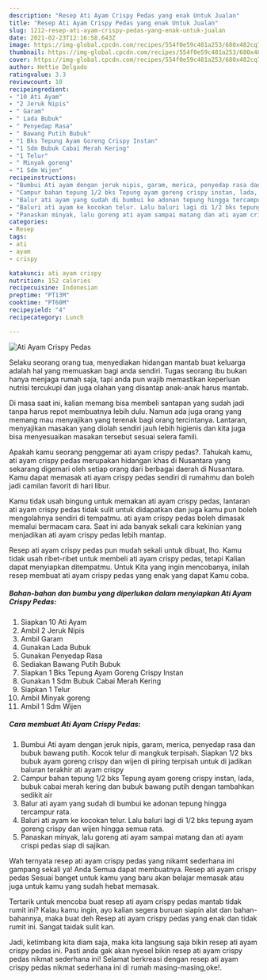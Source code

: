 ```yaml
---
description: "Resep Ati Ayam Crispy Pedas yang enak Untuk Jualan"
title: "Resep Ati Ayam Crispy Pedas yang enak Untuk Jualan"
slug: 1212-resep-ati-ayam-crispy-pedas-yang-enak-untuk-jualan
date: 2021-02-23T12:16:58.643Z
image: https://img-global.cpcdn.com/recipes/554f0e59c481a253/680x482cq70/ati-ayam-crispy-pedas-foto-resep-utama.jpg
thumbnail: https://img-global.cpcdn.com/recipes/554f0e59c481a253/680x482cq70/ati-ayam-crispy-pedas-foto-resep-utama.jpg
cover: https://img-global.cpcdn.com/recipes/554f0e59c481a253/680x482cq70/ati-ayam-crispy-pedas-foto-resep-utama.jpg
author: Hettie Delgado
ratingvalue: 3.3
reviewcount: 10
recipeingredient:
- "10 Ati Ayam"
- "2 Jeruk Nipis"
- " Garam"
- " Lada Bubuk"
- " Penyedap Rasa"
- " Bawang Putih Bubuk"
- "1 Bks Tepung Ayam Goreng Crispy Instan"
- "1 Sdm Bubuk Cabai Merah Kering"
- "1 Telur"
- " Minyak goreng"
- "1 Sdm Wijen"
recipeinstructions:
- "Bumbui Ati ayam dengan jeruk nipis, garam, merica, penyedap rasa dan bubuk bawang putih. Kocok telur di mangkuk terpisah. Siapkan 1/2 bks bubuk ayam goreng crispy dan wijen di piring terpisah untuk di jadikan baluran terakhir ati ayam crispy"
- "Campur bahan tepung 1/2 bks Tepung ayam goreng crispy instan, lada, bubuk cabai merah kering dan bubuk bawang putih dengan tambahkan sedikit air"
- "Balur ati ayam yang sudah di bumbui ke adonan tepung hingga tercampur rata."
- "Baluri ati ayam ke kocokan telur. Lalu baluri lagi di 1/2 bks tepung ayam goreng crispy dan wijen hingga semua rata."
- "Panaskan minyak, lalu goreng ati ayam sampai matang dan ati ayam crispi pedas siap di sajikan."
categories:
- Resep
tags:
- ati
- ayam
- crispy

katakunci: ati ayam crispy 
nutrition: 152 calories
recipecuisine: Indonesian
preptime: "PT13M"
cooktime: "PT60M"
recipeyield: "4"
recipecategory: Lunch

---
```



![Ati Ayam Crispy Pedas](https://img-global.cpcdn.com/recipes/554f0e59c481a253/680x482cq70/ati-ayam-crispy-pedas-foto-resep-utama.jpg)

Selaku seorang orang tua, menyediakan hidangan mantab buat keluarga adalah hal yang memuaskan bagi anda sendiri. Tugas seorang ibu bukan hanya menjaga rumah saja, tapi anda pun wajib memastikan keperluan nutrisi tercukupi dan juga olahan yang disantap anak-anak harus mantab.

Di masa  saat ini, kalian memang bisa membeli santapan yang sudah jadi tanpa harus repot membuatnya lebih dulu. Namun ada juga orang yang memang mau menyajikan yang terenak bagi orang tercintanya. Lantaran, menyajikan masakan yang diolah sendiri jauh lebih higienis dan kita juga bisa menyesuaikan masakan tersebut sesuai selera famili. 



Apakah kamu seorang penggemar ati ayam crispy pedas?. Tahukah kamu, ati ayam crispy pedas merupakan hidangan khas di Nusantara yang sekarang digemari oleh setiap orang dari berbagai daerah di Nusantara. Kamu dapat memasak ati ayam crispy pedas sendiri di rumahmu dan boleh jadi camilan favorit di hari libur.

Kamu tidak usah bingung untuk memakan ati ayam crispy pedas, lantaran ati ayam crispy pedas tidak sulit untuk didapatkan dan juga kamu pun boleh mengolahnya sendiri di tempatmu. ati ayam crispy pedas boleh dimasak memalui bermacam cara. Saat ini ada banyak sekali cara kekinian yang menjadikan ati ayam crispy pedas lebih mantap.

Resep ati ayam crispy pedas pun mudah sekali untuk dibuat, lho. Kamu tidak usah ribet-ribet untuk membeli ati ayam crispy pedas, tetapi Kalian dapat menyiapkan ditempatmu. Untuk Kita yang ingin mencobanya, inilah resep membuat ati ayam crispy pedas yang enak yang dapat Kamu coba.

<!--inarticleads1-->

##### Bahan-bahan dan bumbu yang diperlukan dalam menyiapkan Ati Ayam Crispy Pedas:

1. Siapkan 10 Ati Ayam
1. Ambil 2 Jeruk Nipis
1. Ambil  Garam
1. Gunakan  Lada Bubuk
1. Gunakan  Penyedap Rasa
1. Sediakan  Bawang Putih Bubuk
1. Siapkan 1 Bks Tepung Ayam Goreng Crispy Instan
1. Gunakan 1 Sdm Bubuk Cabai Merah Kering
1. Siapkan 1 Telur
1. Ambil  Minyak goreng
1. Ambil 1 Sdm Wijen




<!--inarticleads2-->

##### Cara membuat Ati Ayam Crispy Pedas:

1. Bumbui Ati ayam dengan jeruk nipis, garam, merica, penyedap rasa dan bubuk bawang putih. Kocok telur di mangkuk terpisah. Siapkan 1/2 bks bubuk ayam goreng crispy dan wijen di piring terpisah untuk di jadikan baluran terakhir ati ayam crispy
1. Campur bahan tepung 1/2 bks Tepung ayam goreng crispy instan, lada, bubuk cabai merah kering dan bubuk bawang putih dengan tambahkan sedikit air
1. Balur ati ayam yang sudah di bumbui ke adonan tepung hingga tercampur rata.
1. Baluri ati ayam ke kocokan telur. Lalu baluri lagi di 1/2 bks tepung ayam goreng crispy dan wijen hingga semua rata.
1. Panaskan minyak, lalu goreng ati ayam sampai matang dan ati ayam crispi pedas siap di sajikan.




Wah ternyata resep ati ayam crispy pedas yang nikamt sederhana ini gampang sekali ya! Anda Semua dapat membuatnya. Resep ati ayam crispy pedas Sesuai banget untuk kamu yang baru akan belajar memasak atau juga untuk kamu yang sudah hebat memasak.

Tertarik untuk mencoba buat resep ati ayam crispy pedas mantab tidak rumit ini? Kalau kamu ingin, ayo kalian segera buruan siapin alat dan bahan-bahannya, maka buat deh Resep ati ayam crispy pedas yang enak dan tidak rumit ini. Sangat taidak sulit kan. 

Jadi, ketimbang kita diam saja, maka kita langsung saja bikin resep ati ayam crispy pedas ini. Pasti anda gak akan nyesel bikin resep ati ayam crispy pedas nikmat sederhana ini! Selamat berkreasi dengan resep ati ayam crispy pedas nikmat sederhana ini di rumah masing-masing,oke!.

